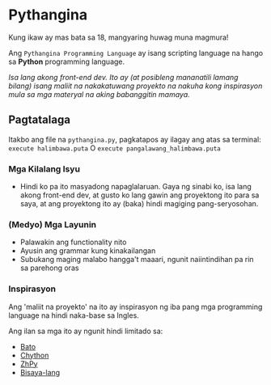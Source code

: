# Pythangina

Kung ikaw ay mas bata sa 18, mangyaring huwag muna magmura!

Ang `Pythangina Programming Language` ay isang scripting language na hango sa **Python** programming language.

*Isa lang akong front-end dev. Ito ay (at posibleng mananatili lamang bilang) isang maliit na nakakatuwang proyekto na nakuha kong inspirasyon mula sa mga materyal na aking babanggitin mamaya.*

## Pagtatalaga

Itakbo ang file na `pythangina.py`, pagkatapos ay ilagay ang atas sa terminal: `execute halimbawa.puta` O `execute pangalawang_halimbawa.puta`

### Mga Kilalang Isyu

- Hindi ko pa ito masyadong napaglalaruan. Gaya ng sinabi ko, isa lang akong front-end dev, at gusto ko lang gawin ang proyektong ito para sa saya, at ang proyektong ito ay (baka) hindi magiging pang-seryosohan.

### (Medyo) Mga Layunin

- Palawakin ang functionality nito
- Ayusin ang grammar kung kinakailangan
- Subukang maging malabo hangga't maaari, ngunit naiintindihan pa rin sa parehong oras

### Inspirasyon

Ang 'maliit na proyekto' na ito ay inspirasyon ng iba pang mga programming language na hindi naka-base sa Ingles.

Ang ilan sa mga ito ay ngunit hindi limitado sa:
- [Bato](https://github.com/jjuliano/bato)
- [Chython](https://github.com/gwaerondor/chython)
- [ZhPy](https://github.com/gasolin/zhpy)
- [Bisaya-lang](https://github.com/CunningBard/bisaya-lang)
